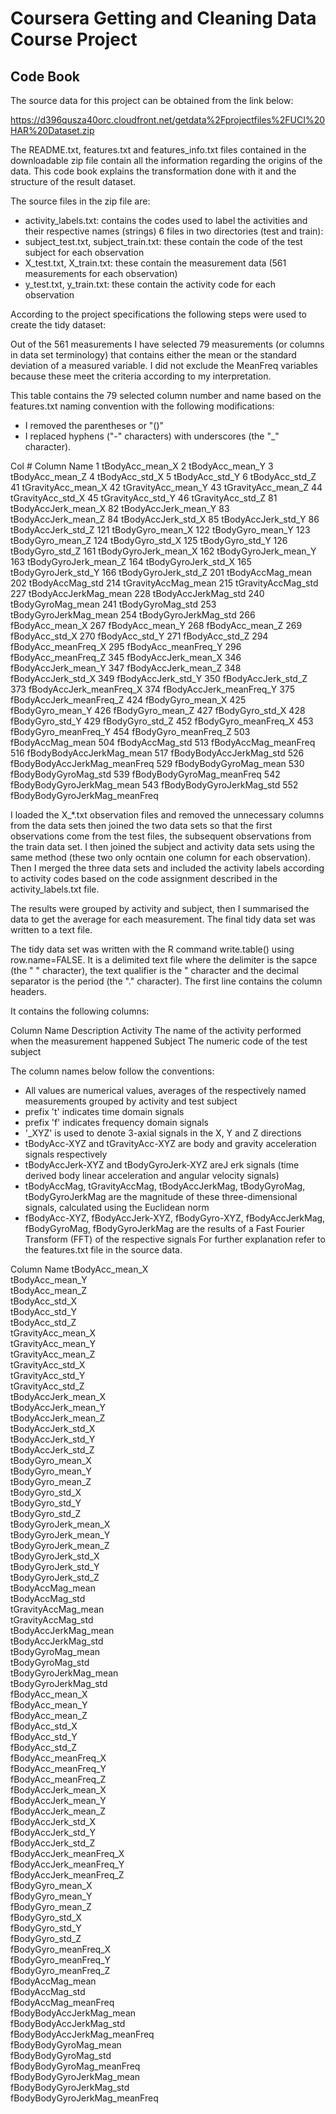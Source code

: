 # Coursera  Getting and Cleaning Data Course Project
## Code Book

The source data for this project can be obtained from the link below:

https://d396qusza40orc.cloudfront.net/getdata%2Fprojectfiles%2FUCI%20HAR%20Dataset.zip

The README.txt, features.txt and features_info.txt files contained in the downloadable 
zip file contain all the information regarding the origins of the data. This code book 
explains the transformation done with it and the structure of the result dataset.

The source files in the zip file are:
* activity_labels.txt: contains the codes used to label the activities and their respective names (strings)
6 files in two directories (test and train):
* subject_test.txt, subject_train.txt: these contain the code of the test subject for each observation 
* X_test.txt, X_train.txt: these contain the measurement data (561 measurements for each observation)
* y_test.txt, y_train.txt: these contain the activity code for each observation 

According to the project specifications the following steps were used to create the tidy dataset:

Out of the 561 measurements I have selected 79 measurements (or columns in data set terminology)
that contains either the mean or the standard deviation of a measured variable. I did not exclude 
the MeanFreq variables because these meet the criteria according to my interpretation.

This table contains the 79 selected column number and name based on the features.txt naming 
convention with the following modifications:
* I removed the parentheses or "()"
* I replaced hyphens ("-" characters) with underscores (the "_" character). 

Col #  Column Name
1	tBodyAcc_mean_X
2	tBodyAcc_mean_Y
3	tBodyAcc_mean_Z
4	tBodyAcc_std_X
5	tBodyAcc_std_Y
6	tBodyAcc_std_Z
41	tGravityAcc_mean_X
42	tGravityAcc_mean_Y
43	tGravityAcc_mean_Z
44	tGravityAcc_std_X
45	tGravityAcc_std_Y
46	tGravityAcc_std_Z
81	tBodyAccJerk_mean_X
82	tBodyAccJerk_mean_Y
83	tBodyAccJerk_mean_Z
84	tBodyAccJerk_std_X
85	tBodyAccJerk_std_Y
86	tBodyAccJerk_std_Z
121	tBodyGyro_mean_X
122	tBodyGyro_mean_Y
123	tBodyGyro_mean_Z
124	tBodyGyro_std_X
125	tBodyGyro_std_Y
126	tBodyGyro_std_Z
161	tBodyGyroJerk_mean_X
162	tBodyGyroJerk_mean_Y
163	tBodyGyroJerk_mean_Z
164	tBodyGyroJerk_std_X
165	tBodyGyroJerk_std_Y
166	tBodyGyroJerk_std_Z
201	tBodyAccMag_mean
202	tBodyAccMag_std
214	tGravityAccMag_mean
215	tGravityAccMag_std
227	tBodyAccJerkMag_mean
228	tBodyAccJerkMag_std
240	tBodyGyroMag_mean
241	tBodyGyroMag_std
253	tBodyGyroJerkMag_mean
254	tBodyGyroJerkMag_std
266	fBodyAcc_mean_X
267	fBodyAcc_mean_Y
268	fBodyAcc_mean_Z
269	fBodyAcc_std_X
270	fBodyAcc_std_Y
271	fBodyAcc_std_Z
294	fBodyAcc_meanFreq_X
295	fBodyAcc_meanFreq_Y
296	fBodyAcc_meanFreq_Z
345	fBodyAccJerk_mean_X
346	fBodyAccJerk_mean_Y
347	fBodyAccJerk_mean_Z
348	fBodyAccJerk_std_X
349	fBodyAccJerk_std_Y
350	fBodyAccJerk_std_Z
373	fBodyAccJerk_meanFreq_X
374	fBodyAccJerk_meanFreq_Y
375	fBodyAccJerk_meanFreq_Z
424	fBodyGyro_mean_X
425	fBodyGyro_mean_Y
426	fBodyGyro_mean_Z
427	fBodyGyro_std_X
428	fBodyGyro_std_Y
429	fBodyGyro_std_Z
452	fBodyGyro_meanFreq_X
453	fBodyGyro_meanFreq_Y
454	fBodyGyro_meanFreq_Z
503	fBodyAccMag_mean
504	fBodyAccMag_std
513	fBodyAccMag_meanFreq
516	fBodyBodyAccJerkMag_mean
517	fBodyBodyAccJerkMag_std
526	fBodyBodyAccJerkMag_meanFreq
529	fBodyBodyGyroMag_mean
530	fBodyBodyGyroMag_std
539	fBodyBodyGyroMag_meanFreq
542	fBodyBodyGyroJerkMag_mean
543	fBodyBodyGyroJerkMag_std
552	fBodyBodyGyroJerkMag_meanFreq


I loaded the X_*.txt observation files and removed the unnecessary columns from the data sets then
joined the two data sets so that the first observations come from the test files, the subsequent 
observations from the train data set. I then joined the subject and activity data sets using the 
same method (these two only ocntain one column for each observation). Then I merged the three data 
sets and included the activity labels according to activity codes based on the code assignment 
described in the activity_labels.txt file.

The results were grouped by activity and subject, then I summarised the data to get the average 
for each measurement. The final tidy data set was written to a text file.

The tidy data set was written with the R command  write.table() using row.name=FALSE. It is a delimited 
text file where the delimiter is the sapce (the " " character), the text qualifier is the " character 
and the decimal separator is the period (the "." character). The first line contains the column headers.

It contains the following columns:

Column Name	Description
Activity       The name of the activity performed when the measurement happened
Subject        The numeric code of the test subject 

The column names below follow the conventions:
* All values are numerical values, averages of the respectively named measurements grouped by activity and test subject
* prefix 't' indicates time domain signals
* prefix 'f' indicates frequency domain signals
* '_XYZ' is used to denote 3-axial signals in the X, Y and Z directions
* tBodyAcc-XYZ and tGravityAcc-XYZ are body and gravity acceleration signals respectively
* tBodyAccJerk-XYZ and tBodyGyroJerk-XYZ areJ erk signals (time derived body linear acceleration and angular velocity signals)
* tBodyAccMag, tGravityAccMag, tBodyAccJerkMag, tBodyGyroMag, tBodyGyroJerkMag are the magnitude of these three-dimensional signals, calculated using the Euclidean norm
* fBodyAcc-XYZ, fBodyAccJerk-XYZ, fBodyGyro-XYZ, fBodyAccJerkMag, fBodyGyroMag, fBodyGyroJerkMag are the results of a Fast Fourier Transform (FFT) of the respective signals
For further explanation refer to the features.txt file in the source data.

Column Name	
tBodyAcc_mean_X	 
tBodyAcc_mean_Y	 
tBodyAcc_mean_Z	 
tBodyAcc_std_X	 
tBodyAcc_std_Y	 
tBodyAcc_std_Z	 
tGravityAcc_mean_X	 
tGravityAcc_mean_Y	 
tGravityAcc_mean_Z	 
tGravityAcc_std_X	 
tGravityAcc_std_Y	 
tGravityAcc_std_Z	 
tBodyAccJerk_mean_X	 
tBodyAccJerk_mean_Y	 
tBodyAccJerk_mean_Z	 
tBodyAccJerk_std_X	 
tBodyAccJerk_std_Y	 
tBodyAccJerk_std_Z	 
tBodyGyro_mean_X	 
tBodyGyro_mean_Y	 
tBodyGyro_mean_Z	 
tBodyGyro_std_X	 
tBodyGyro_std_Y	 
tBodyGyro_std_Z	 
tBodyGyroJerk_mean_X	 
tBodyGyroJerk_mean_Y	 
tBodyGyroJerk_mean_Z	 
tBodyGyroJerk_std_X	 
tBodyGyroJerk_std_Y	 
tBodyGyroJerk_std_Z	 
tBodyAccMag_mean	 
tBodyAccMag_std	 
tGravityAccMag_mean	 
tGravityAccMag_std	 
tBodyAccJerkMag_mean	 
tBodyAccJerkMag_std	 
tBodyGyroMag_mean	 
tBodyGyroMag_std	 
tBodyGyroJerkMag_mean	 
tBodyGyroJerkMag_std	 
fBodyAcc_mean_X	 
fBodyAcc_mean_Y	 
fBodyAcc_mean_Z	 
fBodyAcc_std_X	 
fBodyAcc_std_Y	 
fBodyAcc_std_Z	 
fBodyAcc_meanFreq_X	 
fBodyAcc_meanFreq_Y	 
fBodyAcc_meanFreq_Z	 
fBodyAccJerk_mean_X	 
fBodyAccJerk_mean_Y	 
fBodyAccJerk_mean_Z	 
fBodyAccJerk_std_X	 
fBodyAccJerk_std_Y	 
fBodyAccJerk_std_Z	 
fBodyAccJerk_meanFreq_X	 
fBodyAccJerk_meanFreq_Y	 
fBodyAccJerk_meanFreq_Z	 
fBodyGyro_mean_X	 
fBodyGyro_mean_Y	 
fBodyGyro_mean_Z	 
fBodyGyro_std_X	 
fBodyGyro_std_Y	 
fBodyGyro_std_Z	 
fBodyGyro_meanFreq_X	 
fBodyGyro_meanFreq_Y	 
fBodyGyro_meanFreq_Z	 
fBodyAccMag_mean	 
fBodyAccMag_std	 
fBodyAccMag_meanFreq	 
fBodyBodyAccJerkMag_mean	 
fBodyBodyAccJerkMag_std	 
fBodyBodyAccJerkMag_meanFreq	 
fBodyBodyGyroMag_mean	 
fBodyBodyGyroMag_std	 
fBodyBodyGyroMag_meanFreq	 
fBodyBodyGyroJerkMag_mean	 
fBodyBodyGyroJerkMag_std	 
fBodyBodyGyroJerkMag_meanFreq	 




